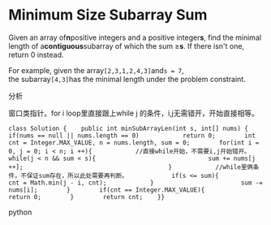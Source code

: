 # Minimum Size Subarray Sum

Given an array of**n**positive integers and a positive integer**s**, find the minimal length of a**contiguous**subarray of which the sum ≥**s**. If there isn't one, return 0 instead.

For example, given the array`[2,3,1,2,4,3]`and`s = 7`,  
the subarray`[4,3]`has the minimal length under the problem constraint.

分析

窗口类指针。for i loop里直接跟上while j 的条件，i,j无需错开，开始直接相等。

```text
class Solution {    public int minSubArrayLen(int s, int[] nums) {        if(nums == null || nums.length == 0)            return 0;        int cnt = Integer.MAX_VALUE, n = nums.length, sum = 0;        for(int i = 0, j = 0; i < n; i ++){            //直接while开始，不需要i,j开始错开。            while(j < n && sum < s){                               sum += nums[j ++];                                        }            //while里俩条件，不保证sum存在，所以此处需要再判断。            if(s <= sum){                cnt = Math.min(j - i, cnt);            }                        sum -= nums[i];        }        if(cnt == Integer.MAX_VALUE){            return 0;        }        return cnt;    }}
```

python

